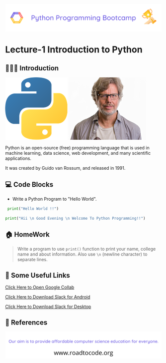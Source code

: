 <!-- HEADER -->
<p align="center">
  <img  src="./../assets/header.png" />
</p>

# Lecture-1 Introduction to Python

## 💁🏻‍♀️ Introduction

![Python](/assets/logo.png) 
![GuidoVanRossumImage](guido-vann-rossum.jpg)

Python is an open-source (free) programming language that is used in machine learning, data science, web development, and many scientific applications.

It was created by Guido van Rossum, and released in 1991.





## 💻 Code Blocks

- Write a Python Program to "Hello World".

```python
 print("Hello World !!")
```

```python
print("Hii \n Good Evening \n Welcome To Python Programming!!")
```

## 🏠 HomeWork

> Write a program to use `print()` function to print your name, college name and about information. Also use `\n` (newline character) to separate lines.

## 🔗 Some Useful Links

  [Click Here to Open Google Collab](https://colab.research.google.com)

  [Click Here to Download Slack for Android](https://play.google.com/store/apps/details?id=com.Slack)

  [Click Here to Download Slack for Desktop](https://slack.com/intl/en-in/downloads/windows)

## 📖 References

<!-- FOOTER -->
<p align="center">
  <img  src="./../assets/footer.png" />
</p>
